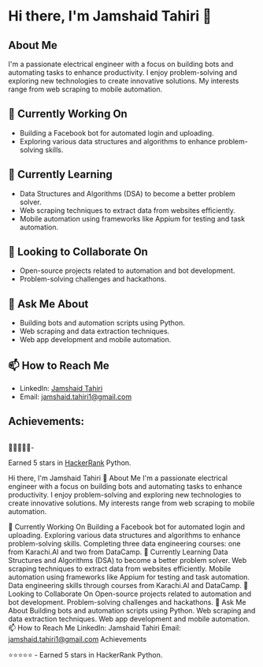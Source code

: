 # Hi there, I'm Jamshaid Tahiri 👋

## About Me
I'm a passionate electrical engineer with a focus on building bots and automating tasks to enhance productivity. I enjoy problem-solving and exploring new technologies to create innovative solutions. My interests range from web scraping to mobile automation.

## 🔭 Currently Working On
- Building a Facebook bot for automated login and uploading.
- Exploring various data structures and algorithms to enhance problem-solving skills.

## 🌱 Currently Learning
- Data Structures and Algorithms (DSA) to become a better problem solver.
- Web scraping techniques to extract data from websites efficiently.
- Mobile automation using frameworks like Appium for testing and task automation.

## 👯 Looking to Collaborate On
- Open-source projects related to automation and bot development.
- Problem-solving challenges and hackathons.

## 💬 Ask Me About
- Building bots and automation scripts using Python.
- Web scraping and data extraction techniques.
- Web app development and mobile automation.

## 📫 How to Reach Me
- LinkedIn: [Jamshaid Tahiri](https://www.linkedin.com/in/jamshaidtahiri/)
- Email: jamshaid.tahiri1@gmail.com

## Achievements:
![<HACKERRANK>](https://img.shields.io/badge/-Hackerrank-2EC866?style=for-the-badge&logo=HackerRank&logoColor=white) 

:star2::star2::star2::star2::star2:- 

Earned 5 stars in [HackerRank](https://www.hackerrank.com/jamshaid_tahiri1) Python.


Hi there, I'm Jamshaid Tahiri 👋
About Me
I'm a passionate electrical engineer with a focus on building bots and automating tasks to enhance productivity. I enjoy problem-solving and exploring new technologies to create innovative solutions. My interests range from web scraping to mobile automation.

🔭 Currently Working On
Building a Facebook bot for automated login and uploading.
Exploring various data structures and algorithms to enhance problem-solving skills.
Completing three data engineering courses: one from Karachi.AI and two from DataCamp.
🌱 Currently Learning
Data Structures and Algorithms (DSA) to become a better problem solver.
Web scraping techniques to extract data from websites efficiently.
Mobile automation using frameworks like Appium for testing and task automation.
Data engineering skills through courses from Karachi.AI and DataCamp.
👯 Looking to Collaborate On
Open-source projects related to automation and bot development.
Problem-solving challenges and hackathons.
💬 Ask Me About
Building bots and automation scripts using Python.
Web scraping and data extraction techniques.
Web app development and mobile automation.
📫 How to Reach Me
LinkedIn: Jamshaid Tahiri
Email: jamshaid.tahiri1@gmail.com
Achievements


⭐️⭐️⭐️⭐️⭐️ - Earned 5 stars in HackerRank Python.
